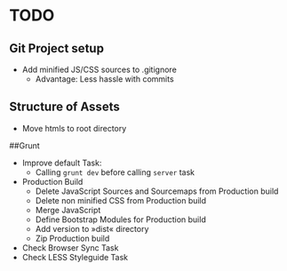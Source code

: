 # TODO

## Git Project setup
* Add minified JS/CSS sources to .gitignore
	* Advantage: Less hassle with commits

## Structure of Assets
* Move htmls to root directory

##Grunt
* Improve default Task:
	* Calling `grunt dev` before calling `server` task
* Production Build
	* Delete JavaScript Sources and Sourcemaps from Production build
	* Delete non minified CSS from Production build
	* Merge JavaScript
	* Define Bootstrap Modules for Production build
	* Add version to »dist« directory
	* Zip Production build
* Check Browser Sync Task
* Check LESS Styleguide Task
